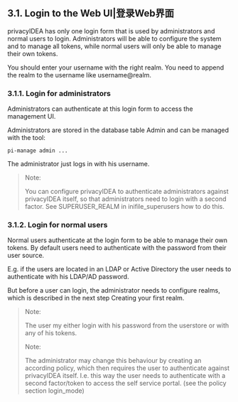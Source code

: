 ## 3.1. Login to the Web UI|登录Web界面

privacyIDEA has only one login form that is used by administrators and normal users to login. Administrators will be able to configure the system and to manage all tokens, while normal users will only be able to manage their own tokens.

You should enter your username with the right realm. You need to append the realm to the username like username@realm.

### 3.1.1. Login for administrators

Administrators can authenticate at this login form to access the management UI.

Administrators are stored in the database table Admin and can be managed with the tool:

```
pi-manage admin ...
```
The administrator just logs in with his username.

> Note:
> 
> You can configure privacyIDEA to authenticate administrators against privacyIDEA itself, so that administrators need to login with a second factor. See SUPERUSER_REALM in inifile_superusers how to do this.

### 3.1.2. Login for normal users

Normal users authenticate at the login form to be able to manage their own tokens. By default users need to authenticate with the password from their user source.

E.g. if the users are located in an LDAP or Active Directory the user needs to authenticate with his LDAP/AD password.

But before a user can login, the administrator needs to configure realms, which is described in the next step Creating your first realm.

> Note:
> 
> The user my either login with his password from the userstore or with any of his tokens.
> 
> Note:
> 
> The administrator may change this behaviour by creating an according policy, which then requires the user to authenticate against privacyIDEA itself. I.e. this way the user needs to authenticate with a second factor/token to access the self service portal. (see the policy section login_mode)